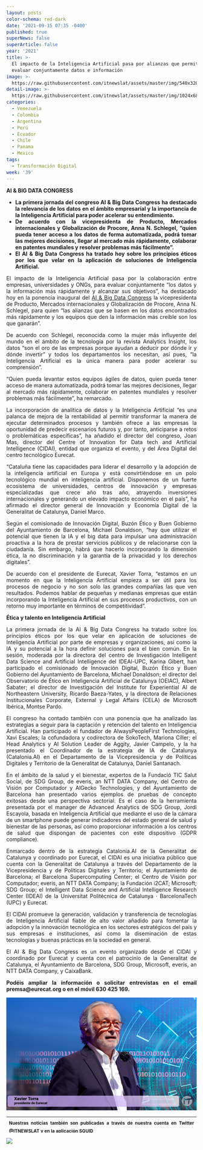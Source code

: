 ```yaml
---
layout: posts
color-schema: red-dark
date: '2021-09-15 07:35 -0400'
published: true
superNews: false
superArticle: false
year: '2021'
title: >-
  El impacto de la Inteligencia Artificial pasa por alianzas que permitan
  evaluar conjuntamente datos e información
image: >-
  https://raw.githubusercontent.com/itnewslat/assets/master/img/540x320/Xavier-Torra-p.jpg
detail-image: >-
  https://raw.githubusercontent.com/itnewslat/assets/master/img/1024x680/Xavier-Torra-g.jpg
categories:
  - Venezuela
  - Colombia
  - Argentina
  - Perú
  - Ecuador
  - Chile
  - Panama
  - Mexico
tags:
  - Transformación Digital
week: '39'
---
```

<p style="text-align: justify;"><strong>AI &amp; BIG DATA CONGRESS</strong></p>
<ul style="text-align: justify;">
	<li><strong>La primera jornada del congreso AI &amp; Big Data Congress ha destacado la relevancia de los datos en el ámbito empresarial y la importancia de la Inteligencia Artificial para poder acelerar su entendimiento.</strong></li>
	<li><strong>De acuerdo con la vicepresidenta de Producto, Mercados internacionales y Globalización de </strong><strong>Procore</strong><strong>, Anna N. Schlegel, “quien pueda tener acceso a los datos de forma automatizada, podrá tomar las mejores decisiones, llegar al mercado más rápidamente, colaborar en patentes mundiales y resolver problemas más fácilmente”.</strong></li>
	<li><strong>El AI &amp; Big Data Congress ha tratado hoy sobre los principios éticos por los que velar en la aplicación de soluciones de Inteligencia Artificial.</strong></li>
</ul>
<p style="text-align: justify;">El impacto de la Inteligencia Artificial pasa por la colaboración entre empresas, universidades y ONGs, para evaluar conjuntamente “los datos y la información más rápidamente y alcanzar sus objetivos”, ha destacado hoy en la ponencia inaugural del <a href="https://aicongress.barcelona/">AI &amp; Big Data Congress</a> la vicepresidenta de Producto, Mercados internacionales y Globalización de Procore, Anna N. Schlegel, para quien “las alianzas que se basen en los datos encontrados más rápidamente y los equipos que den la información más creíble son los que ganarán”.</p>
<p style="text-align: justify;">De acuerdo con Schlegel, reconocida como la mujer más influyente del mundo en el ámbito de la tecnología por la revista Analytics Insight, los datos “son el oro de las empresas porque ayudan a deducir por dónde ir y dónde invertir” y todos los departamentos los necesitan, así pues, “la Inteligencia Artificial es la única manera para poder acelerar su comprensión”.</p>
<p style="text-align: justify;">“Quien pueda levantar estos equipos ágiles de datos, quien pueda tener acceso de manera automatizada, podrá tomar las mejores decisiones, llegar al mercado más rápidamente, colaborar en patentes mundiales y resolver problemas más fácilmente”, ha remarcado.</p>
<p style="text-align: justify;">La incorporación de analítica de datos y la Inteligencia Artificial “es una palanca de mejora de la rentabilidad al permitir transformar la manera de ejecutar determinados procesos y también ofrece a las empresas la oportunidad de predecir escenarios futuros y, por tanto, anticiparse a retos o problemáticas específicas”, ha añadido el director del congreso, Joan Mas, director del Centre of Innovation for Data tech and Artificial Intelligence (CIDAI), entidad que organiza el evento, y del Área Digital del centro tecnológico Eurecat.</p>
<p style="text-align: justify;">“Cataluña tiene las capacidades para liderar el desarrollo y la adopción de la inteligencia artificial en Europa y está convirtiéndose en un polo tecnológico mundial en inteligencia artificial. Disponemos de un fuerte ecosistema de universidades, centros de innovación y empresas especializadas que crece año tras año, atrayendo inversiones internacionales y generando un elevado impacto económico en el país”, ha afirmado el director general de Innovación y Economía Digital de la Generalitat de Catalunya, Daniel Marco.</p>
<p style="text-align: justify;">Según el comisionado de Innovación Digital, Buzón Ético y Buen Gobierno del Ayuntamiento de Barcelona, ​​Michael Donaldson, “hay que utilizar el potencial que tienen la IA y el big data para impulsar una administración proactiva a la hora de prestar servicios públicos y de relacionarse con la ciudadanía. Sin embargo, habrá que hacerlo incorporando la dimensión ética, la no discriminación y la garantía de la privacidad y los derechos digitales”.</p>
<p style="text-align: justify;">De acuerdo con el presidente de Eurecat, Xavier Torra, “estamos en un momento en que la Inteligencia Artificial empieza a ser útil para los procesos de negocio y no son solo las grandes compañías las que ven resultados. Podemos hablar de pequeñas y medianas empresas que están incorporando la Inteligencia Artificial en sus procesos productivos, con un retorno muy importante en términos de competitividad”.</p>
<p style="text-align: justify;"><strong>Ética y talento en Inteligencia Artificial</strong></p>
<p style="text-align: justify;">La primera jornada de la AI &amp; Big Data Congress ha tratado sobre los principios éticos por los que velar en aplicación de soluciones de Inteligencia Artificial por parte de empresas y organizaciones, así como la IA y su potencial a la hora definir soluciones para el bien común. En la sesión, moderada por la directora del centro de Investigación Intelligent Data Science and Artificial Intelligence del IDEAl-UPC, Karina Gibert, han participado el comisionado de Innovación Digital, Buzón Ético y Buen Gobierno del Ayuntamiento de Barcelona, Michael Donaldson; el director del Observatorio de Ético en Inteligencia Artificial de Catalunya (OEIAC), Albert Sabater; el director de Investigación del Institute for Experiential AI de Northeastern University, Ricardo Baeza-Yates, y la directora de Relaciones Institucionales Corporate, External y Legal Affairs (CELA) de Microsoft Ibérica, Montse Pardo.</p>
<p style="text-align: justify;">El congreso ha contado también con una ponencia que ha analizado las estrategias a seguir para la captación y retención del talento en Inteligencia Artificial. Han participado el fundador de AlwaysPeopleFirst Technologies, Xavi Escales; la cofundadora y codirectora de SokoTech, Mariona Cíller; el Head Analytics y AI Solution Leader de Aggity, Javier Campelo, y la ha presentado el Coordinador de la estrategia de IA de Catalunya (Catalonia.AI) en el Departamento de la Vicepresidencia y de Políticas Digitales y Territorio de la Generalitat de Catalunya, Daniel Santanach.</p>
<p style="text-align: justify;">En el ámbito de la salud y el bienestar, expertos de la Fundació TIC Salut Social, de SDG Group, de everis, an NTT DATA Company, del Centro de Visión por Computador y AlGecko Technologies, y del Ayuntamiento de Barcelona han presentado varios ejemplos de pruebas de concepto exitosas desde una perspectiva sectorial. Es el caso de la herramienta presentada por el manager de Advanced Analytics de SDG Group, Jordi Escayola, basada en Inteligencia Artificial que mediante el uso de la cámara de un smartphone puede generar indicadores del estado general de salud y bienestar de las personas, así como proporcionar información a los centros de salud que dispongan de pacientes con este dispositivo (GDPR compliance).</p>
<p style="text-align: justify;">Enmarcado dentro de la estrategia Catalonia.AI de la Generalitat de Catalunya y coordinado por Eurecat, el CIDAI es una iniciativa público que cuenta con la Generalitat de Catalunya a través del Departamento de la Vicepresidencia y de Políticas Digitales y Territorio; el Ayuntamiento de Barcelona; el Barcelona Supercomputing Center; el Centro de Visión por Computador; everis, an NTT DATA Company; la Fundación i2CAT; Microsoft; SDG Group; el Intelligent Data Science and Artificial Intelligence Research Center (IDEAl) de la Universitat Politècnica de Catalunya · BarcelonaTech (UPC) y Eurecat.</p>
<p style="text-align: justify;">El CIDAI promueve la generación, validación y transferencia de tecnologías de Inteligencia Artificial fiable de alto valor añadido para fomentar la adopción y la innovación tecnológica en los sectores estratégicos del país y sus empresas e instituciones, así como la diseminación de estas tecnologías y buenas prácticas en la sociedad en general.</p>
<p style="text-align: justify;">El AI &amp; Big Data Congress es un evento organizado desde el CIDAI y coordinado por Eurecat y cuenta con el patrocinio de la Generalitat de Catalunya, el Ayuntamiento de Barcelona, ​​SDG Group, Microsoft, everis, an NTT DATA Company, y CaixaBank.</p>
<p style="text-align: justify;"><strong>Podéis ampliar la información o solicitar entrevistas en el email premsa@eurecat.org o en el móvil 630 425 169.</strong></p>

![](https://raw.githubusercontent.com/itnewslat/assets/master/img/540x320/Xavier-Torra-p.jpg)

<table style="height: 42px;" width="569">
<tbody>
<tr>
<td style="text-align: justify;"><sub><strong>Nuestras noticias también son publicadas a través de nuestra cuenta en Twitter <a href="https://twitter.com/itnewslat?lang=es">@ITNEWSLAT</a> y en la aplicación <a href="https://squidapp.co/en/">SQUID</a></strong></sub></td>
</tr>
</tbody>
</table>

<img src="https://tracker.metricool.com/c3po.jpg?hash=56f88a41e39ab42c063cc51676587a04"/>

